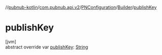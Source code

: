 //[pubnub-kotlin](../../../../index.md)/[com.pubnub.api.v2](../../index.md)/[PNConfiguration](../index.md)/[Builder](index.md)/[publishKey](publish-key.md)

# publishKey

[jvm]\
abstract override var [publishKey](publish-key.md): [String](https://kotlinlang.org/api/latest/jvm/stdlib/kotlin/-string/index.html)
